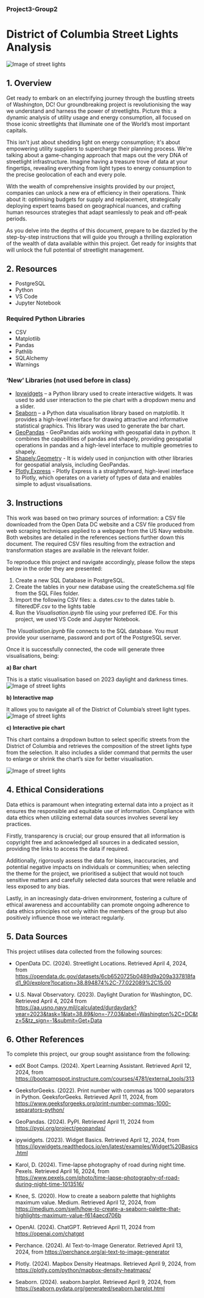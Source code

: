 ### Project3-Group2

# District of Columbia Street Lights Analysis

![Image of street lights](Screenshots/pexels-karol-d-1013516.jpg)

## 1. Overview

Get ready to embark on an electrifying journey through the bustling streets of Washington, DC! Our groundbreaking project is revolutionising the way we understand and harness the power of streetlights. Picture this: a dynamic analysis of utility usage and energy consumption, all focused on those iconic streetlights that illuminate one of the World’s most important capitals.

This isn't just about shedding light on energy consumption; it's about empowering utility suppliers to supercharge their planning process. We're talking about a game-changing approach that maps out the very DNA of streetlight infrastructure. Imagine having a treasure trove of data at your fingertips, revealing everything from light types to energy consumption to the precise geolocation of each and every pole.

With the wealth of comprehensive insights provided by our project, companies can unlock a new era of efficiency in their operations. Think about it: optimising budgets for supply and replacement, strategically deploying expert teams based on geographical nuances, and crafting human resources strategies that adapt seamlessly to peak and off-peak periods.

As you delve into the depths of this document, prepare to be dazzled by the step-by-step instructions that will guide you through a thrilling exploration of the wealth of data available within this project. Get ready for insights that will unlock the full potential of streetlight management.

## 2. Resources

- PostgreSQL
- Python
- VS Code
- Jupyter Notebook

### Required Python Libraries

- CSV
- Matplotlib
- Pandas
- Pathlib
- SQLAlchemy
- Warnings

### ‘New’ Libraries (not used before in class)

- [Ipywidgets](https://github.com/jupyter-widgets/ipywidgets#readme) – a Python library used to create interactive widgets. It was used to add user interaction to the pie chart with a dropdown menu and a slider.
- [Seaborn](https://seaborn.pydata.org) – a Python data visualisation library based on matplotlib. It provides a high-level interface for drawing attractive and informative statistical graphics. This library was used to generate the bar chart.
- [GeoPandas](https://pypi.org/project/geopandas/) - GeoPandas aids working with geospatial data in python. It combines the capabilities of pandas and shapely, providing geospatial operations in pandas and a high-level interface to multiple geometries to shapely.
- [Shapely.Geometry](https://shapely.readthedocs.io/en/stable/geometry.html) - It is widely used in conjunction with other libraries for geospatial analysis, including GeoPandas.
- [Plotly.Express](https://plotly.com/python/mapbox-density-heatmaps/) - Plotly Express is a straightforward, high-level interface to Plotly, which operates on a variety of types of data and enables simple to adjust visualisations.

## 3. Instructions

This work was based on two primary sources of information: a CSV file downloaded from the Open Data DC website and a CSV file produced from web scraping techniques applied to a webpage from the US Navy website. Both websites are detailed in the references sections further down this document. The required CSV files resulting from the extraction and transformation stages are available in the relevant folder.

To reproduce this project and navigate accordingly, please follow the steps below in the order they are presented:

1. Create a new SQL Database in PostgreSQL.
2. Create the tables in your new database using the createSchema.sql file from the SQL Files folder.
3. Import the following CSV files:
   a. dates.csv to the dates table
   b. filteredDF.csv to the lights table
4. Run the _Visualisation.ipynb_ file using your preferred IDE. For this project, we used VS Code and Jupyter Notebook.

The _Visualisation.ipynb_ file connects to the SQL database. You must provide your username, password and port of the PostgreSQL server.

Once it is successfully connected, the code will generate three visualisations, being:

**a) Bar chart**

This is a static visualisation based on 2023 daylight and darkness times.
![Image of street lights](Screenshots/Gigawatt_bar.png)

**b) Interactive map**

It allows you to navigate all of the District of Columbia’s street light types.
![Image of street lights](Screenshots/Map.PNG)

**c) Interactive pie chart**

This chart contains a dropdown button to select specific streets from the District of Columbia and retrieves the composition of the street lights type from the selection. It also includes a slider command that permits the user to enlarge or shrink the chart’s size for better visualisation.

![Image of street lights](Screenshots/Pie%20Chart.png)

## 4. Ethical Considerations

Data ethics is paramount when integrating external data into a project as it ensures the responsible and equitable use of information. Compliance with data ethics when utilizing external data sources involves several key practices.

Firstly, transparency is crucial; our group ensured that all information is copyright free and acknowledged all sources in a dedicated session, providing the links to access the data if required.

Additionally, rigorously assess the data for biases, inaccuracies, and potential negative impacts on individuals or communities; when selecting the theme for the project, we prioritised a subject that would not touch sensitive matters and carefully selected data sources that were reliable and less exposed to any bias.

Lastly, in an increasingly data-driven environment, fostering a culture of ethical awareness and accountability can promote ongoing adherence to data ethics principles not only within the members of the group but also positively influence those we interact regularly.

## 5. Data Sources

This project utilises data collected from the following sources:

- OpenData DC. (2024). Streetlight Locations. Retrieved April 4, 2024, from https://opendata.dc.gov/datasets/6cb6520725b0489d9a209a337818fad1_90/explore?location=38.894874%2C-77.022089%2C15.00

- U.S. Naval Observatory. (2023). Daylight Duration for Washington, DC. Retrieved April 4, 2024 from https://aa.usno.navy.mil/calculated/durdaydark?year=2023&task=1&lat=38.89&lon=-77.03&label=Washington%2C+DC&tz=5&tz_sign=-1&submit=Get+Data

## 6. Other References

To complete this project, our group sought assistance from the following:

- edX Boot Camps. (2024). Xpert Learning Assistant. Retrieved April 12, 2024, from https://bootcampspot.instructure.com/courses/4781/external_tools/313

- GeeksforGeeks. (2022). Print number with commas as 1000 separators in Python. GeeksforGeeks. Retrieved April 11, 2024, from https://www.geeksforgeeks.org/print-number-commas-1000-separators-python/

- GeoPandas. (2024). PyPI. Retrieved April 11, 2024 from https://pypi.org/project/geopandas/

- ipywidgets. (2023). Widget Basics. Retrieved April 12, 2024, from https://ipywidgets.readthedocs.io/en/latest/examples/Widget%20Basics.html

- Karol, D. (2024). Time-lapse photography of road during night time. Pexels. Retrieved April 16, 2024, from https://www.pexels.com/photo/time-lapse-photography-of-road-during-night-time-1013516/

- Knee, S. (2020). How to create a seaborn palette that highlights maximum value. Medium. Retrieved April 12, 2024, from https://medium.com/swlh/how-to-create-a-seaborn-palette-that-highlights-maximum-value-f614aecd706b

- OpenAI. (2024). ChatGPT. Retrieved April 11, 2024 from https://openai.com/chatgpt

- Perchance. (2024). AI Text-to-Image Generator. Retrieved April 13, 2024, from https://perchance.org/ai-text-to-image-generator

- Plotly. (2024). Mapbox Density Heatmaps. Retrieved April 9, 2024, from https://plotly.com/python/mapbox-density-heatmaps/

- Seaborn. (2024). seaborn.barplot. Retrieved April 9, 2024, from https://seaborn.pydata.org/generated/seaborn.barplot.html
